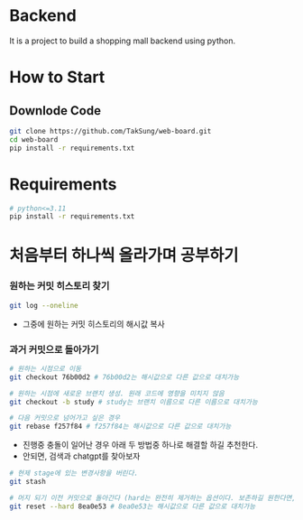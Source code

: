 # Backend
It is a project to build a shopping mall backend using python.

# How to Start
## Downlode Code

```bash
git clone https://github.com/TakSung/web-board.git
cd web-board
pip install -r requirements.txt
```

# Requirements
```bash
# python<=3.11
pip install -r requirements.txt
```

# 처음부터 하나씩 올라가며 공부하기

### 원하는 커밋 히스토리 찾기
```bash
git log --oneline
```
- 그중에 원하는 커밋 히스토리의 해시값 복사

### 과거 커밋으로 돌아가기
```bash
# 원하는 시점으로 이동
git checkout 76b00d2 # 76b00d2는 해시값으로 다른 값으로 대치가능

# 원하는 시점에 새로운 브랜치 생성. 원래 코드에 영향을 미치지 않음
git checkout -b study # study는 브랜치 이름으로 다른 이름으로 대치가능

# 다음 커밋으로 넘어가고 싶은 경우
git rebase f257f84 # f257f84는 해시값으로 다른 값으로 대치가능
```
- 진행중 충돌이 일어난 경우 아래 두 방법중 하나로 해결할 하길 추천한다.
- 안되면, 검색과 chatgpt를 찾아보자
```bash
# 현제 stage에 있는 변경사항을 버린다.
git stash

# 머지 되기 이전 커밋으로 돌아간다 (hard는 완전히 제거하는 옵션이다. 보존하길 원한다면, 새로 브랜치를 만들자)
git reset --hard 8ea0e53 # 8ea0e53는 해시값으로 다른 값으로 대치가능
```
